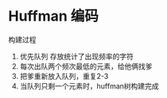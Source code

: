 # Huffman 编码

构建过程
1. 优先队列 存放统计了出现频率的字符
2. 每次出队两个频次最低的元素，给他俩找爹
3. 把爹重新放入队列，重复2-3
4. 当队列只剩一个元素时，huffman树构建完成
